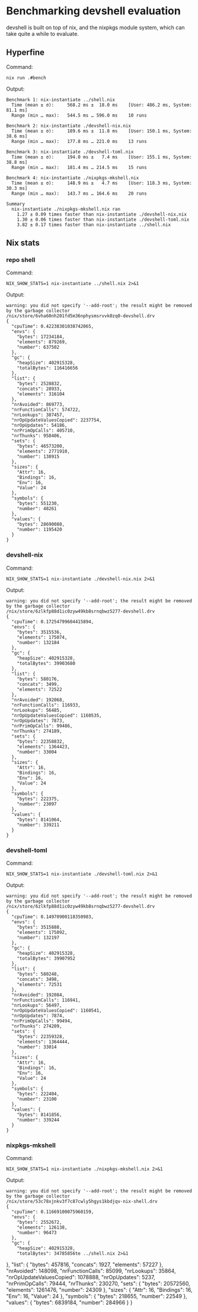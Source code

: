 # Benchmarking devshell evaluation

devshell is built on top of nix, and the nixpkgs module system, which can take
quite a while to evaluate.

## Hyperfine

Command:

```console
nix run .#bench
```

Output:

```console
Benchmark 1: nix-instantiate ../shell.nix
  Time (mean ± σ):     568.2 ms ±  18.0 ms    [User: 486.2 ms, System: 81.1 ms]
  Range (min … max):   544.5 ms … 596.0 ms    10 runs
 
Benchmark 2: nix-instantiate ./devshell-nix.nix
  Time (mean ± σ):     189.6 ms ±  11.8 ms    [User: 150.1 ms, System: 38.6 ms]
  Range (min … max):   177.8 ms … 221.0 ms    13 runs
 
Benchmark 3: nix-instantiate ./devshell-toml.nix
  Time (mean ± σ):     194.0 ms ±   7.4 ms    [User: 155.1 ms, System: 38.8 ms]
  Range (min … max):   181.4 ms … 214.5 ms    15 runs
 
Benchmark 4: nix-instantiate ./nixpkgs-mkshell.nix
  Time (mean ± σ):     148.9 ms ±   4.7 ms    [User: 118.3 ms, System: 30.3 ms]
  Range (min … max):   143.7 ms … 164.6 ms    20 runs
 
Summary
  nix-instantiate ./nixpkgs-mkshell.nix ran
    1.27 ± 0.09 times faster than nix-instantiate ./devshell-nix.nix
    1.30 ± 0.06 times faster than nix-instantiate ./devshell-toml.nix
    3.82 ± 0.17 times faster than nix-instantiate ../shell.nix
```

## Nix stats

### repo shell

Command:

```console
NIX_SHOW_STATS=1 nix-instantiate ../shell.nix 2>&1
```

Output:

```console
warning: you did not specify '--add-root'; the result might be removed by the garbage collector
/nix/store/6vha60nh201fd5m36nphysmsrvvk0zq0-devshell.drv
{
  "cpuTime": 0.42238301038742065,
  "envs": {
    "bytes": 17234184,
    "elements": 879269,
    "number": 637502
  },
  "gc": {
    "heapSize": 402915328,
    "totalBytes": 116416656
  },
  "list": {
    "bytes": 2528832,
    "concats": 28933,
    "elements": 316104
  },
  "nrAvoided": 869773,
  "nrFunctionCalls": 574722,
  "nrLookups": 387457,
  "nrOpUpdateValuesCopied": 2237754,
  "nrOpUpdates": 54186,
  "nrPrimOpCalls": 405710,
  "nrThunks": 958406,
  "sets": {
    "bytes": 46573200,
    "elements": 2771910,
    "number": 138915
  },
  "sizes": {
    "Attr": 16,
    "Bindings": 16,
    "Env": 16,
    "Value": 24
  },
  "symbols": {
    "bytes": 551230,
    "number": 48261
  },
  "values": {
    "bytes": 28690080,
    "number": 1195420
  }
}
```

### devshell-nix

Command:

```console
NIX_SHOW_STATS=1 nix-instantiate ./devshell-nix.nix 2>&1
```

Output:

```console
warning: you did not specify '--add-root'; the result might be removed by the garbage collector
/nix/store/6zlkfp88d1ic0zyw49kb8srnqbwz5277-devshell.drv
{
  "cpuTime": 0.17254799604415894,
  "envs": {
    "bytes": 3515536,
    "elements": 175074,
    "number": 132184
  },
  "gc": {
    "heapSize": 402915328,
    "totalBytes": 39903680
  },
  "list": {
    "bytes": 580176,
    "concats": 3499,
    "elements": 72522
  },
  "nrAvoided": 192068,
  "nrFunctionCalls": 116933,
  "nrLookups": 56485,
  "nrOpUpdateValuesCopied": 1160535,
  "nrOpUpdates": 7873,
  "nrPrimOpCalls": 99486,
  "nrThunks": 274189,
  "sets": {
    "bytes": 22358832,
    "elements": 1364423,
    "number": 33004
  },
  "sizes": {
    "Attr": 16,
    "Bindings": 16,
    "Env": 16,
    "Value": 24
  },
  "symbols": {
    "bytes": 222375,
    "number": 23097
  },
  "values": {
    "bytes": 8141064,
    "number": 339211
  }
}
```

### devshell-toml

Command:

```console
NIX_SHOW_STATS=1 nix-instantiate ./devshell-toml.nix 2>&1
```

Output:

```console
warning: you did not specify '--add-root'; the result might be removed by the garbage collector
/nix/store/6zlkfp88d1ic0zyw49kb8srnqbwz5277-devshell.drv
{
  "cpuTime": 0.14970900118350983,
  "envs": {
    "bytes": 3515888,
    "elements": 175092,
    "number": 132197
  },
  "gc": {
    "heapSize": 402915328,
    "totalBytes": 39907952
  },
  "list": {
    "bytes": 580248,
    "concats": 3498,
    "elements": 72531
  },
  "nrAvoided": 192084,
  "nrFunctionCalls": 116941,
  "nrLookups": 56497,
  "nrOpUpdateValuesCopied": 1160541,
  "nrOpUpdates": 7874,
  "nrPrimOpCalls": 99494,
  "nrThunks": 274209,
  "sets": {
    "bytes": 22359328,
    "elements": 1364444,
    "number": 33014
  },
  "sizes": {
    "Attr": 16,
    "Bindings": 16,
    "Env": 16,
    "Value": 24
  },
  "symbols": {
    "bytes": 222404,
    "number": 23100
  },
  "values": {
    "bytes": 8141856,
    "number": 339244
  }
}
```

### nixpkgs-mkshell

Command:

```console
NIX_SHOW_STATS=1 nix-instantiate ./nixpkgs-mkshell.nix 2>&1
```

Output:

```console
warning: you did not specify '--add-root'; the result might be removed by the garbage collector
/nix/store/53c78xjnkv3f7c87cwly5hgys1kbdjqv-nix-shell.drv
{
  "cpuTime": 0.11669100075960159,
  "envs": {
    "bytes": 2552672,
    "elements": 126138,
    "number": 96473
  },
  "gc": {
    "heapSize": 402915328,
    "totalBytes": 34785856te ../shell.nix 2>&1
```
  },
  "list": {
    "bytes": 457816,
    "concats": 1927,
    "elements": 57227
  },
  "nrAvoided": 148098,
  "nrFunctionCalls": 85099,
  "nrLookups": 35864,
  "nrOpUpdateValuesCopied": 1078888,
  "nrOpUpdates": 5237,
  "nrPrimOpCalls": 79444,
  "nrThunks": 230270,
  "sets": {
    "bytes": 20572560,
    "elements": 1261476,
    "number": 24309
  },
  "sizes": {
    "Attr": 16,
    "Bindings": 16,
    "Env": 16,
    "Value": 24
  },
  "symbols": {
    "bytes": 218655,
    "number": 22549
  },
  "values": {
    "bytes": 6839184,
    "number": 284966
  }
}
```
